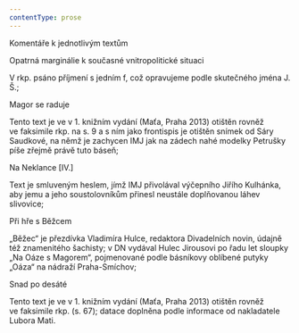 ```yaml
---
contentType: prose
---
```


Komentáře k jednotlivým textům

Opatrná marginálie k současné vnitropolitické situaci

V rkp. psáno příjmení s jedním f, což opravujeme podle skutečného jména J. Š.;

Magor se raduje

Tento text je ve v 1. knižním vydání (Maťa, Praha 2013) otištěn rovněž ve faksimile rkp. na s. 9 a s ním jako frontispis je otištěn snímek od Sáry Saudkové, na němž je zachycen IMJ jak na zádech nahé modelky Petrušky píše zřejmě právě tuto báseň;

Na Neklance \[IV.\]

Text je smluveným heslem, jímž IMJ přivolával výčepního Jiřího Kulhánka, aby jemu a jeho soustolovníkům přinesl neustále doplňovanou láhev slivovice;

Při hře s Běžcem

„Běžec“ je přezdívka Vladimíra Hulce, redaktora Divadelních novin, údajně též znamenitého šachisty; v DN vydával Hulec Jirousovi po řadu let sloupky „Na Oáze s Magorem“, pojmenované podle básníkovy oblíbené putyky „Oáza“ na nádraží Praha-Smíchov;

Snad po desáté

Tento text je ve v 1. knižním vydání (Maťa, Praha 2013) otištěn rovněž ve faksimile rkp. (s. 67); datace doplněna podle informace od nakladatele Lubora Mati.
